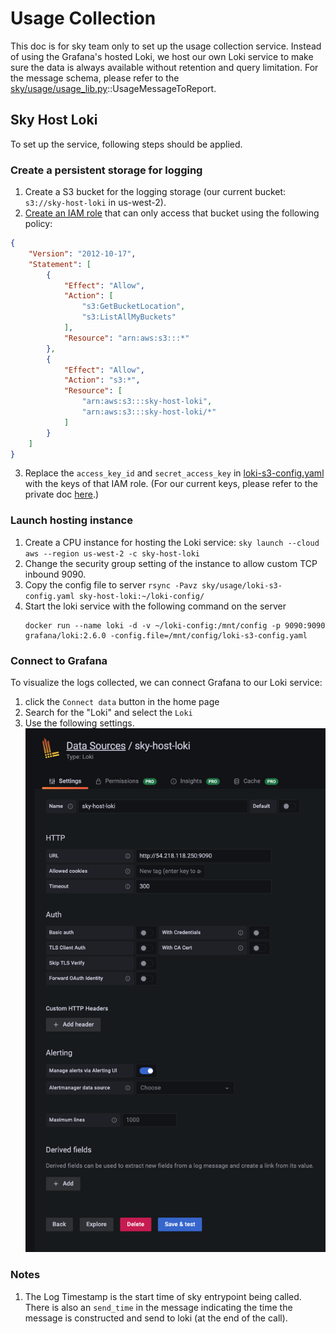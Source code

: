 # Usage Collection
This doc is for sky team only to set up the usage collection service. Instead of using the Grafana's hosted Loki, we host our own Loki service to make sure the data is always available without retention and query limitation. For the message schema, please refer to the [sky/usage/usage_lib.py](sky/usage/usage_lib.py)::UsageMessageToReport.

## Sky Host Loki
To set up the service, following steps should be applied.
### Create a persistent storage for logging
1. Create a S3 bucket for the logging storage (our current bucket: `s3://sky-host-loki` in us-west-2).
2. [Create an IAM role](https://objectivefs.com/howto/how-to-restrict-s3-bucket-policy-to-only-one-aws-s3-bucket) that can only access that bucket using the following policy:
```json
{
    "Version": "2012-10-17",
    "Statement": [
        {
            "Effect": "Allow",
            "Action": [
                "s3:GetBucketLocation",
                "s3:ListAllMyBuckets"
            ],
            "Resource": "arn:aws:s3:::*"
        },
        {
            "Effect": "Allow",
            "Action": "s3:*",
            "Resource": [
                "arn:aws:s3:::sky-host-loki",
                "arn:aws:s3:::sky-host-loki/*"
            ]
        }
    ]
}
```
3. Replace the `access_key_id` and `secret_access_key` in [loki-s3-config.yaml](sky/usage/loki-s3-config.yaml) with the keys of that IAM role. (For our current keys, please refer to the private doc [here](https://docs.google.com/document/d/1a0xVfjmIw-g-Jtpux5hXUtVGvNQMbBT-XweLwY2Gvuo/edit#).)

### Launch hosting instance
1. Create a CPU instance for hosting the Loki service: `sky launch --cloud aws --region us-west-2 -c sky-host-loki`
2. Change the security group setting of the instance to allow custom TCP inbound 9090.
3. Copy the config file to server `rsync -Pavz sky/usage/loki-s3-config.yaml sky-host-loki:~/loki-config/`
4. Start the loki service with the following command on the server
    ```
    docker run --name loki -d -v ~/loki-config:/mnt/config -p 9090:9090 grafana/loki:2.6.0 -config.file=/mnt/config/loki-s3-config.yaml
    ```

### Connect to Grafana
To visualize the logs collected, we can connect Grafana to our Loki service:
1. click the `Connect data` button in the home page
2. Search for the "Loki" and select the `Loki`
3. Use the following settings.
![docs](figures/grafana-loki-setup.png)


### Notes
1. The Log Timestamp is the start time of sky entrypoint being called. There is also an `send_time` in the message indicating the time the message is constructed and send to loki (at the end of the call).

